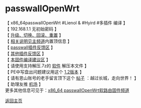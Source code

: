 # passwallOpenWrt

【 x86_64passwallOpenWrt #Lienol & #Hyird #多插件 编译 】    
【 192.168.1.1 无初始密码 】     
【 [升级、切换、回滚、重置](https://t.me/OpenWRTcn/48) 】           
【 [相关说明见主频道](https://t.me/OpenWRTcn)内置顶信息 】           
【 [passwall插件反馈区](https://github.com/xiaorouji/openwrt-passwall/issues) 】        
【 [其他插件反馈区](https://github.com/Lienol/openwrt/issues) 】      
【 [本固件编译建议区](https://github.com/hyird/openwrt-actions/issues) 】        
【 请使用支持解压.7z的 [软件](https://cn.bandisoft.com/bandizip/) 解压本文件 】      
【 PE中写盘出问题建议用这个 [1.2版本](https://t.me/OpenWRTcn/8) 】      
【 请有恩山账号的老手留言顶下这个 [帖子](https://www.right.com.cn/forum/thread-4053643-1-1.html) ：越过长城，走向世界！ 】         
【 助理友推 [机场](https://github.com/boduoyejieyi666/whonolikeboduoyejieyi/blob/main/youlian/jichang.md) 】            
更多其他信息可见于：[x86_64 passwallOpenWrt软路由固件频道](https://t.me/passwallOpenWRT233)      

[返回主页](https://github.com/boduoyejieyi666/whonolikeboduoyejieyi/blob/main/README.md)              
